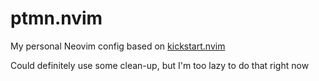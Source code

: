 # ptmn.nvim

My personal Neovim config based on [kickstart.nvim](https://github.com/nvim-lua/kickstart.nvim)

Could definitely use some clean-up, but I'm too lazy to do that right now
